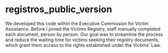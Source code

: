 # registros_public_version
We developed this code within the Executive Commission for Victim Assistance. Before I joined the Victims Registry, staff manually completed each document, person by person. Our goal was to streamline the process and reduce the waiting time for victims seeking their registry documents, which grant them access to the rights established under the Victims' Law.
